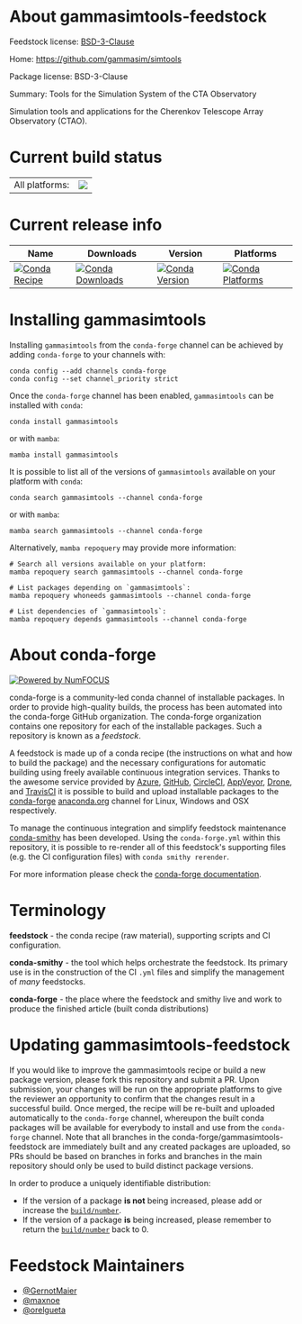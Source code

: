 About gammasimtools-feedstock
=============================

Feedstock license: [BSD-3-Clause](https://github.com/conda-forge/gammasimtools-feedstock/blob/main/LICENSE.txt)

Home: https://github.com/gammasim/simtools

Package license: BSD-3-Clause

Summary: Tools for the Simulation System of the CTA Observatory

Simulation tools and applications for the Cherenkov Telescope Array Observatory (CTAO).


Current build status
====================


<table><tr><td>All platforms:</td>
    <td>
      <a href="https://dev.azure.com/conda-forge/feedstock-builds/_build/latest?definitionId=22862&branchName=main">
        <img src="https://dev.azure.com/conda-forge/feedstock-builds/_apis/build/status/gammasimtools-feedstock?branchName=main">
      </a>
    </td>
  </tr>
</table>

Current release info
====================

| Name | Downloads | Version | Platforms |
| --- | --- | --- | --- |
| [![Conda Recipe](https://img.shields.io/badge/recipe-gammasimtools-green.svg)](https://anaconda.org/conda-forge/gammasimtools) | [![Conda Downloads](https://img.shields.io/conda/dn/conda-forge/gammasimtools.svg)](https://anaconda.org/conda-forge/gammasimtools) | [![Conda Version](https://img.shields.io/conda/vn/conda-forge/gammasimtools.svg)](https://anaconda.org/conda-forge/gammasimtools) | [![Conda Platforms](https://img.shields.io/conda/pn/conda-forge/gammasimtools.svg)](https://anaconda.org/conda-forge/gammasimtools) |

Installing gammasimtools
========================

Installing `gammasimtools` from the `conda-forge` channel can be achieved by adding `conda-forge` to your channels with:

```
conda config --add channels conda-forge
conda config --set channel_priority strict
```

Once the `conda-forge` channel has been enabled, `gammasimtools` can be installed with `conda`:

```
conda install gammasimtools
```

or with `mamba`:

```
mamba install gammasimtools
```

It is possible to list all of the versions of `gammasimtools` available on your platform with `conda`:

```
conda search gammasimtools --channel conda-forge
```

or with `mamba`:

```
mamba search gammasimtools --channel conda-forge
```

Alternatively, `mamba repoquery` may provide more information:

```
# Search all versions available on your platform:
mamba repoquery search gammasimtools --channel conda-forge

# List packages depending on `gammasimtools`:
mamba repoquery whoneeds gammasimtools --channel conda-forge

# List dependencies of `gammasimtools`:
mamba repoquery depends gammasimtools --channel conda-forge
```


About conda-forge
=================

[![Powered by
NumFOCUS](https://img.shields.io/badge/powered%20by-NumFOCUS-orange.svg?style=flat&colorA=E1523D&colorB=007D8A)](https://numfocus.org)

conda-forge is a community-led conda channel of installable packages.
In order to provide high-quality builds, the process has been automated into the
conda-forge GitHub organization. The conda-forge organization contains one repository
for each of the installable packages. Such a repository is known as a *feedstock*.

A feedstock is made up of a conda recipe (the instructions on what and how to build
the package) and the necessary configurations for automatic building using freely
available continuous integration services. Thanks to the awesome service provided by
[Azure](https://azure.microsoft.com/en-us/services/devops/), [GitHub](https://github.com/),
[CircleCI](https://circleci.com/), [AppVeyor](https://www.appveyor.com/),
[Drone](https://cloud.drone.io/welcome), and [TravisCI](https://travis-ci.com/)
it is possible to build and upload installable packages to the
[conda-forge](https://anaconda.org/conda-forge) [anaconda.org](https://anaconda.org/)
channel for Linux, Windows and OSX respectively.

To manage the continuous integration and simplify feedstock maintenance
[conda-smithy](https://github.com/conda-forge/conda-smithy) has been developed.
Using the ``conda-forge.yml`` within this repository, it is possible to re-render all of
this feedstock's supporting files (e.g. the CI configuration files) with ``conda smithy rerender``.

For more information please check the [conda-forge documentation](https://conda-forge.org/docs/).

Terminology
===========

**feedstock** - the conda recipe (raw material), supporting scripts and CI configuration.

**conda-smithy** - the tool which helps orchestrate the feedstock.
                   Its primary use is in the construction of the CI ``.yml`` files
                   and simplify the management of *many* feedstocks.

**conda-forge** - the place where the feedstock and smithy live and work to
                  produce the finished article (built conda distributions)


Updating gammasimtools-feedstock
================================

If you would like to improve the gammasimtools recipe or build a new
package version, please fork this repository and submit a PR. Upon submission,
your changes will be run on the appropriate platforms to give the reviewer an
opportunity to confirm that the changes result in a successful build. Once
merged, the recipe will be re-built and uploaded automatically to the
`conda-forge` channel, whereupon the built conda packages will be available for
everybody to install and use from the `conda-forge` channel.
Note that all branches in the conda-forge/gammasimtools-feedstock are
immediately built and any created packages are uploaded, so PRs should be based
on branches in forks and branches in the main repository should only be used to
build distinct package versions.

In order to produce a uniquely identifiable distribution:
 * If the version of a package **is not** being increased, please add or increase
   the [``build/number``](https://docs.conda.io/projects/conda-build/en/latest/resources/define-metadata.html#build-number-and-string).
 * If the version of a package **is** being increased, please remember to return
   the [``build/number``](https://docs.conda.io/projects/conda-build/en/latest/resources/define-metadata.html#build-number-and-string)
   back to 0.

Feedstock Maintainers
=====================

* [@GernotMaier](https://github.com/GernotMaier/)
* [@maxnoe](https://github.com/maxnoe/)
* [@orelgueta](https://github.com/orelgueta/)

